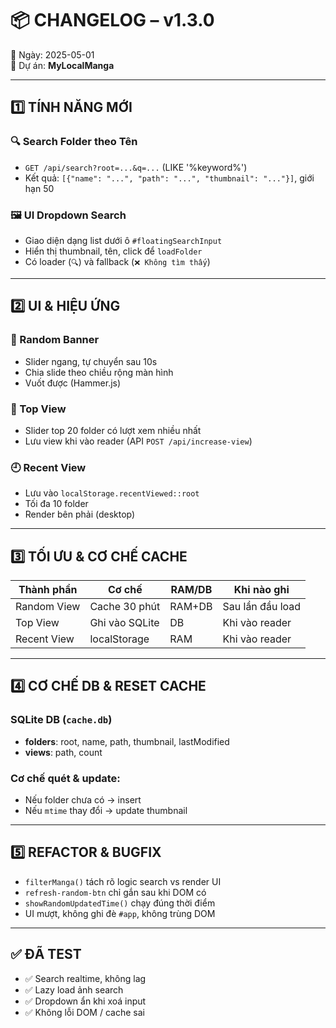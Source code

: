 # 📦 CHANGELOG – v1.3.0  
📅 Ngày: 2025-05-01  
🔧 Dự án: **MyLocalManga**

---

## 1️⃣ TÍNH NĂNG MỚI

### 🔍 Search Folder theo Tên
- `GET /api/search?root=...&q=...` (LIKE '%keyword%')
- Kết quả: `[{"name": "...", "path": "...", "thumbnail": "..."}]`, giới hạn 50

### 🖼️ UI Dropdown Search
- Giao diện dạng list dưới ô `#floatingSearchInput`
- Hiển thị thumbnail, tên, click để `loadFolder`
- Có loader (`🔍`) và fallback (`❌ Không tìm thấy`)

---

## 2️⃣ UI & HIỆU ỨNG

### 🎲 Random Banner
- Slider ngang, tự chuyển sau 10s
- Chia slide theo chiều rộng màn hình
- Vuốt được (Hammer.js)

### 👑 Top View
- Slider top 20 folder có lượt xem nhiều nhất
- Lưu view khi vào reader (API `POST /api/increase-view`)

### 🕘 Recent View
- Lưu vào `localStorage.recentViewed::root`
- Tối đa 10 folder
- Render bên phải (desktop)

---

## 3️⃣ TỐI ƯU & CƠ CHẾ CACHE

| Thành phần     | Cơ chế            | RAM/DB | Khi nào ghi         |
|----------------|-------------------|--------|----------------------|
| Random View    | Cache 30 phút     | RAM+DB | Sau lần đầu load     |
| Top View       | Ghi vào SQLite    | DB     | Khi vào reader       |
| Recent View    | localStorage      | RAM    | Khi vào reader       |

---

## 4️⃣ CƠ CHẾ DB & RESET CACHE

### SQLite DB (`cache.db`)
- **folders**: root, name, path, thumbnail, lastModified
- **views**: path, count

### Cơ chế quét & update:
- Nếu folder chưa có → insert
- Nếu `mtime` thay đổi → update thumbnail

---

## 5️⃣ REFACTOR & BUGFIX

- `filterManga()` tách rõ logic search vs render UI
- `refresh-random-btn` chỉ gắn sau khi DOM có
- `showRandomUpdatedTime()` chạy đúng thời điểm
- UI mượt, không ghi đè `#app`, không trùng DOM

---

## ✅ ĐÃ TEST

- ✅ Search realtime, không lag
- ✅ Lazy load ảnh search
- ✅ Dropdown ẩn khi xoá input
- ✅ Không lỗi DOM / cache sai